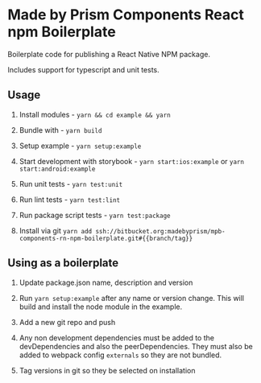 # Made by Prism Components React npm Boilerplate

Boilerplate code for publishing a React Native NPM package.

Includes support for typescript and unit tests.

## Usage

1. Install modules - `yarn && cd example && yarn`

2. Bundle with - `yarn build`

3. Setup example - `yarn setup:example`

4. Start development with storybook - `yarn start:ios:example` or `yarn start:android:example`

5. Run unit tests - `yarn test:unit`

6. Run lint tests - `yarn test:lint`

7. Run package script tests - `yarn test:package`

8. Install via git `yarn add ssh://bitbucket.org:madebyprism/mpb-components-rn-npm-boilerplate.git#{{branch/tag}}`

## Using as a boilerplate

1. Update package.json name, description and version

2. Run `yarn setup:example` after any name or version change. This will build and install the node module in the example.

3. Add a new git repo and push

4. Any non development dependencies must be added to the devDependencies and also the peerDependencies. They must also be added to webpack config `externals` so they are not bundled.

5. Tag versions in git so they be selected on installation